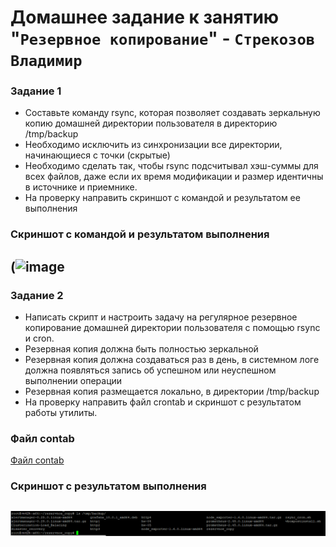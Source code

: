 # Домашнее задание к занятию "`Резервное копирование`" - `Стрекозов Владимир`

### Задание 1
* Составьте команду rsync, которая позволяет создавать зеркальную копию домашней директории пользователя в директорию /tmp/backup
* Необходимо исключить из синхронизации все директории, начинающиеся с точки (скрытые)
* Необходимо сделать так, чтобы rsync подсчитывал хэш-суммы для всех файлов, даже если их время модификации и размер идентичны в источнике и приемнике.
* На проверку направить скриншот с командой и результатом ее выполнения
### Скриншот с командой и результатом выполнения
(![image](https://github.com/user-attachments/assets/f4279c03-990a-4732-909b-6356a7c6c7d9)
---

### Задание 2
* Написать скрипт и настроить задачу на регулярное резервное копирование домашней директории пользователя с помощью rsync и cron.
* Резервная копия должна быть полностью зеркальной
* Резервная копия должна создаваться раз в день, в системном логе должна появляться запись об успешном или неуспешном выполнении операции
* Резервная копия размещается локально, в директории /tmp/backup
* На проверку направить файл crontab и скриншот с результатом работы утилиты.
### Файл contab
[Файл contab](https://github.com/mrt2h/REZERVCOPY/blob/main/rsync_cron.sh)
### Скриншот с результатом выполнения
![](https://github.com/mrt2h/REZERVCOPY/blob/main/Z2.png)
---
